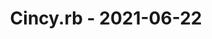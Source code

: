 ---
layout: post
title: Cincy.rb - 2021-06-22
datetime: '2021-06-22T18:00:00-04:00'
name: Cincy.rb
external_url: https://www.meetup.com/TechLife-Cincinnati/events/rmlmdsyccjbdc/
online_event: false
year_month: 2021-06
---